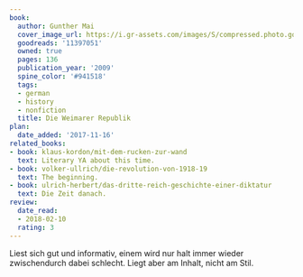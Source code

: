 ```yaml
---
book:
  author: Gunther Mai
  cover_image_url: https://i.gr-assets.com/images/S/compressed.photo.goodreads.com/books/1515502827l/11397051._SY475_.jpg
  goodreads: '11397051'
  owned: true
  pages: 136
  publication_year: '2009'
  spine_color: '#941518'
  tags:
  - german
  - history
  - nonfiction
  title: Die Weimarer Republik
plan:
  date_added: '2017-11-16'
related_books:
- book: klaus-kordon/mit-dem-rucken-zur-wand
  text: Literary YA about this time.
- book: volker-ullrich/die-revolution-von-1918-19
  text: The beginning.
- book: ulrich-herbert/das-dritte-reich-geschichte-einer-diktatur
  text: Die Zeit danach.
review:
  date_read:
  - 2018-02-10
  rating: 3
---
```


Liest sich gut und informativ, einem wird nur halt immer wieder zwischendurch dabei schlecht. Liegt aber am Inhalt, nicht am Stil.
